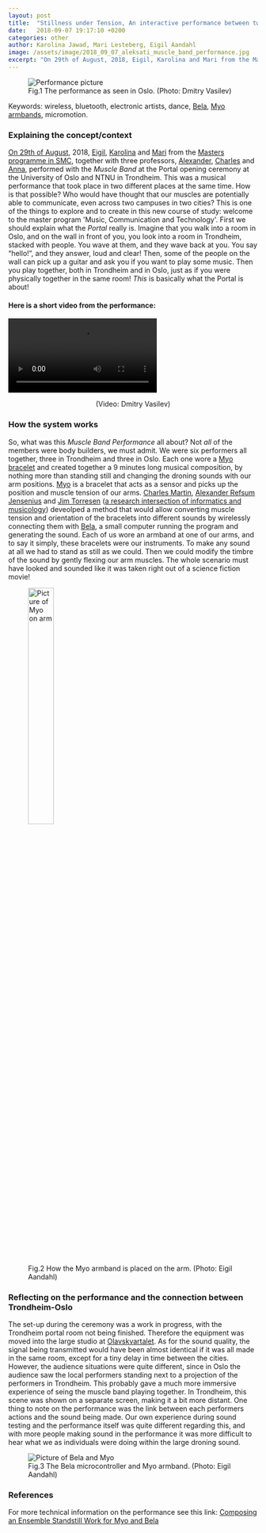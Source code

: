 ```yaml
---
layout: post
title:  "Stillness under Tension, An interactive performance between two cities"
date:   2018-09-07 19:17:10 +0200
categories: other
author: Karolina Jawad, Mari Lesteberg, Eigil Aandahl
image: /assets/image/2018_09_07_aleksati_muscle_band_performance.jpg
excerpt: "On 29th of August, 2018, Eigil, Karolina and Mari from the Masters programme in SMC, together with three professors, Alexander, Charles and Anna, performed with the Muscle Band at the Portal opening ceremony at the University of Oslo and NTNU in Trondheim. This was a musical performance that took place in two different places at the same time. How is that possible?"
---
```

<figure>
  <img src="/assets/image/2018_09_07_aleksati_muscle_band_performance.jpg" alt="Performance picture">
  <figcaption>Fig.1 The performance as seen in Oslo. (Photo: Dmitry Vasilev)</figcaption>
</figure>

Keywords: wireless, bluetooth, electronic artists, dance,
[Bela](http://bela.io/), [Myo armbands](https://www.myo.com/), micromotion.

### Explaining the concept/context

[On 29th of August](https://www.hf.uio.no/imv/english/research/news-and-events/events/guest-lectures-seminars/2018/SMC-opening/index.html), 2018, [Eigil](https://SMC-master.github.io/teams/2018/08/22/introduction-group-b.html), [Karolina](https://SMC-master.github.io/teams/2018/08/22/introduction-group-c.html) and [Mari](https://SMC-master.github.io/teams/2018/08/22/introduction-group-b.html) from the [Masters programme in SMC](https://www.uio.no/english/studies/programmes/SMC-master/), together with three professors, [Alexander](http://www.arj.no/), [Charles](https://www.mn.uio.no/ifi/english/people/aca/charlepm/index.html) and [Anna](http://annaxambo.me/), performed with the *Muscle Band* at the Portal opening ceremony at the University of Oslo and NTNU in Trondheim. This was a musical performance that took place in two different places at the same time. How is that possible? Who would have thought that our muscles are potentially able to communicate, even across two campuses in two cities? This is one of the things to explore and to create in this new course of study: welcome to the master program 'Music, Communication and Technology'.
	First we should explain what the *Portal* really is. Imagine that you walk into a room in Oslo, and on the wall in front of you, you look into a room in Trondheim, stacked with people. You wave at them, and they wave back at you. You say “hello!”, and they answer, loud and clear! Then, some of the people on the wall can pick up a guitar and ask you if you want to play some music. Then you play together, both in Trondheim and in Oslo, just as if you were physically together in the same room! *This* is basically what the Portal is about!

#### Here is a short video from the performance:
<video controls>
  <source src="https://docs.google.com/uc?export=download&id=104361mrnPhowykRhzjOG1jQFkPebtZzc" type="video/mp4">
Your browser does not support the video tag.
</video>
<p align="center">(Video: Dmitry Vasilev)</p>

### How the system works

So, what was this *Muscle Band Performance* all about? Not *all* of the members were body builders, we must admit. We were six performers all together, three in Trondheim and three in Oslo. Each one wore a [Myo bracelet]() and created together a 9 minutes long musical composition, by nothing more than standing still and changing the droning sounds with our arm positions.
	[Myo](https://www.myo.com/) is a bracelet that acts as a sensor and picks up the position and muscle tension of our arms. [Charles Martin](https://www.mn.uio.no/ifi/english/people/aca/charlepm/index.html), [Alexander Refsum Jensenius](http://www.arj.no/) and [Jim Torresen](https://folk.uio.no/jimtoer/) ([a research intersection of informatics and musicology](http://www.nime.org/proceedings/2018/nime2018_paper0041.pdf)) deveolped a method that would allow converting muscle tension and orientation of the bracelets into different sounds by wirelessly connecting them with [Bela](http://bela.io/), a small computer running the program and generating the sound.
	Each of us wore an armband at one of our arms, and to say it simply, these bracelets were our instruments. To make any sound at all we had to stand as still as we could. Then we could modify the timbre of the sound by gently flexing our arm muscles. The whole scenario must have looked and sounded like it was taken right out of a science fiction movie!

<figure>
	<img src="/assets/image/2018_09_07_aleksati_Myo_on_arm.jpg" alt="Picture of Myo on arm" width="35%">
	<figcaption>Fig.2 How the Myo armband is placed on the arm. (Photo: Eigil Aandahl)</figcaption>
</figure>

### Reflecting on the performance and the connection between Trondheim-Oslo

The set-up during the ceremony was a work in progress, with the Trondheim portal room not being finished. Therefore the equipment was moved into the large studio at [Olavskvartalet](https://www.ntnu.no/olavskvartalet). As for the sound quality, the signal being transmitted would have been almost identical if it was all made in the same room, except for a tiny delay in time between the cities.
	However, the audience situations were quite different, since in Oslo the audience saw the local performers standing next to a projection of the performers in Trondheim. This probably gave a much more immersive experience of seing the muscle band playing together. In Trondheim, this scene was shown on a separate screen, making it a bit more distant.
	One thing to note on the performance was the link between each performers actions and the sound being made. Our own experience during sound testing and the performance itself was quite different regarding this, and with more people making sound in the performance it was more difficult to hear what we as individuals were doing within the large droning sound.

<figure>
	<img src="/assets/image/2018_09_07_stefanof_Bela_and_Myo.jpg" alt="Picture of Bela and Myo">
	<figcaption>Fig.3 The Bela microcontroller and Myo armband. (Photo: Eigil Aandahl)</figcaption>
</figure>

### References
For more technical information on the performance see this link:
[Composing an Ensemble Standstill Work for Myo and Bela](http://www.nime.org/proceedings/2018/nime2018_paper0041.pdf)
